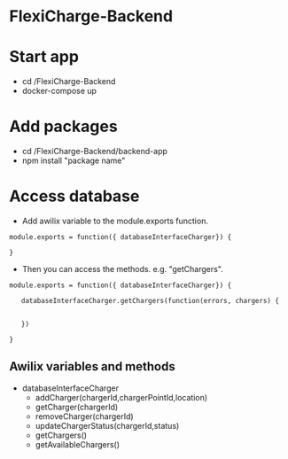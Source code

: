 # FlexiCharge-Backend

# Start app
- cd /FlexiCharge-Backend
- docker-compose up

# Add packages
- cd /FlexiCharge-Backend/backend-app
- npm install "package name"

# Access database
- Add awilix variable to the module.exports function. 
```
module.exports = function({ databaseInterfaceCharger}) {

}
```
- Then you can access the methods. e.g. "getChargers". 
```
module.exports = function({ databaseInterfaceCharger}) {

   databaseInterfaceCharger.getChargers(function(errors, chargers) {
   

   })

}
```
## Awilix variables and methods
- databaseInterfaceCharger
  - addCharger(chargerId,chargerPointId,location)
  - getCharger(chargerId)
  - removeCharger(chargerId) 
  - updateChargerStatus(chargerId,status)
  - getChargers() 
  - getAvailableChargers()
 
